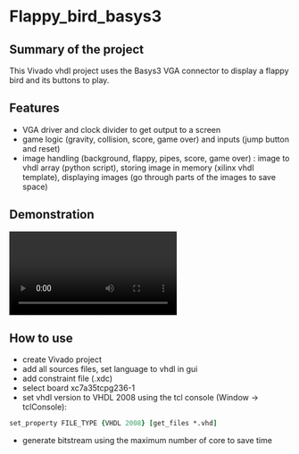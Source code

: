 # Flappy_bird_basys3

## Summary of the project

This Vivado vhdl project uses the Basys3 VGA connector to display a flappy bird and its buttons to play.

## Features

- VGA driver and clock divider to get output to a screen
- game logic (gravity, collision, score, game over) and inputs (jump button and reset)
- image handling (background, flappy, pipes, score, game over) : image to vhdl array (python script), storing image in memory (xilinx vhdl template), displaying images (go through parts of the images to save space) 

## Demonstration
<video src="https://github.com/user-attachments/assets/303843be-8dbd-4b11-833a-f6ace4718d7a.mp4"></video>
## How to use
- create Vivado project
- add all sources files, set language to vhdl in gui
- add constraint file (.xdc)
- select board xc7a35tcpg236-1
- set vhdl version to VHDL 2008 using the tcl console (Window -> tclConsole):
```tcl
set_property FILE_TYPE {VHDL 2008} [get_files *.vhd]
```
- generate bitstream using the maximum number of core to save time
